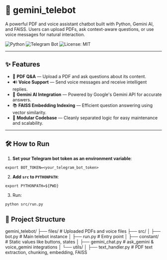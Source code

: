 # 🤖 gemini_telebot

A powerful PDF and voice assistant chatbot built with Python, Gemini AI, and FAISS. Users can upload PDFs, ask context-aware questions, or use voice messages for natural interaction.

![Python](https://img.shields.io/badge/python-3.10+-blue?style=flat-square)
![Telegram Bot](https://img.shields.io/badge/Telegram-Bot-blue?style=flat-square)
![License: MIT](https://img.shields.io/badge/License-MIT-yellow.svg)

---

## ✨ Features

- 📄 **PDF Q&A** — Upload a PDF and ask questions about its content.
- 🔊 **Voice Support** — Send voice messages and receive intelligent replies.
- 🧠 **Gemini AI Integration** — Powered by Google's Gemini API for accurate answers.
- 📚 **FAISS Embedding Indexing** — Efficient question answering using vector similarity.
- 🧩 **Modular Codebase** — Cleanly separated logic for easy maintenance and scalability.

---
<!-- 
## 📸 Demo

| Upload PDF | Ask Questions | Voice Commands |
|------------|----------------|----------------|
| ![upload_pdf](https://user-images.githubusercontent.com/your-upload-pdf.png) | ![ask_question](https://user-images.githubusercontent.com/your-ask-question.png) | ![voice_command](https://user-images.githubusercontent.com/your-voice-command.png) |

> Replace the above demo images with real screenshots or GIFs of your bot in action.

--- -->

## 🛠 How to Run

1. **Set your Telegram bot token as an environment variable**:


```
export BOT_TOKEN=<your_telegram_bot_token>
```

2. **Add `src` to `PYTHONPATH`**:
```
export PYTHONPATH=${PWD}
```

3. Run:
```
python src/run.py

```
## 📁 Project Structure

gemini_telebot/
├── files/                     # Uploaded PDFs and voice files
├── src/
│   ├── bot.py                 # Main telebot instance
│   ├── run.py                # Entry point
│   ├── constant/             # Static values like buttons, states
│   ├── gemini_chat.py        # ask_gemini & voice_gemini integrations
│   └── utils/
│       ├── text_handler.py   # PDF text extraction, chunking, embedding, FAISS

